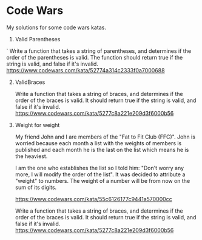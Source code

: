 # Code Wars

My solutions for some code wars katas.

1. Valid Parentheses
   
`  Write a function that takes a string of parentheses, and determines if the order of the parentheses is valid. The function should return true if the string is valid, and false if it's invalid.
   https://www.codewars.com/kata/52774a314c2333f0a7000688

2. ValidBraces

    Write a function that takes a string of braces, and determines if the order of the braces is valid. It should return true if the string is valid, and false if it's invalid.
    https://www.codewars.com/kata/5277c8a221e209d3f6000b56

3. Weight for weight

   My friend John and I are members of the "Fat to Fit Club (FFC)". John is worried because each month a list with the weights of members is published and each month he is the last on the list which means he is the heaviest.

   I am the one who establishes the list so I told him: "Don't worry any more, I will modify the order of the list". It was decided to attribute a "weight" to numbers. The weight of a number will be from now on the sum of its digits.

   https://www.codewars.com/kata/55c6126177c9441a570000cc

   Write a function that takes a string of braces, and determines if the order of the braces is valid. It should return true if the string is valid, and false if it's invalid.
   https://www.codewars.com/kata/5277c8a221e209d3f6000b56

